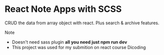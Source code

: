 # React Note Apps with SCSS

CRUD the data from array object with react.
Plus search & archive features.

>[!NOTE]
>- Doesn't need sass plugin **all you need just npm run dev**
>- This project was used for my submition on react course Dicoding
